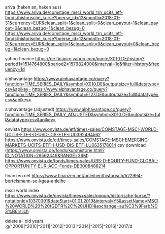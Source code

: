 ariva (haken an, haken aus)
https://www.ariva.de/comstage_msci_world_trn_ucits_etf-fonds/historische_kurse?boerse_id=12&month=2018-01-31&currency=EUR&clean_split=1&clean_split=0&clean_payout=1&clean_payout=0&clean_bezug=1&clean_bezug=0
https://www.ariva.de/comstage_msci_world_trn_ucits_etf-fonds/historische_kurse?boerse_id=12&month=2018-01-31&currency=EUR&clean_split=1&clean_split=0&clean_payout=0&clean_bezug=1&clean_bezug=0

yahoo finance
https://de.finance.yahoo.com/quote/X010.DE/history?period1=1514764800&period2=1579824000&interval=1d&filter=history&frequency=1d

alphavantage
https://www.alphavantage.co/query?function=TIME_SERIES_DAILY&symbol=X010.DE&outputsize=full&datatype=csv&apikey=<apikey>
https://www.alphavantage.co/query?function=TIME_SERIES_DAILY&symbol=E127.DE&outputsize=full&datatype=csv&apikey=<apikey>

alphavantage (adjusted)
https://www.alphavantage.co/query?function=TIME_SERIES_DAILY_ADJUSTED&symbol=X010.DE&outputsize=full&datatype=csv&apikey=<apikey>

onvista
https://www.onvista.de/etf/times-sales/COMSTAGE-MSCI-WORLD-UCITS-ETF-I-D-USD-DIS-ETF-LU0392494562
https://www.onvista.de/etf/times-sales/COMSTAGE-MSCI-EMERGING-MARKETS-UCITS-ETF-I-USD-DIS-ETF-LU0635178014
csv download
(https://www.onvista.de/fonds/kurshistorie.html?ID_NOTATION=26562449&RANGE=36M)
https://www.onvista.de/fonds/times-sales/UBS-D-EQUITY-FUND-GLOBAL-OPPORTUNITY-EUR-ACC-Fonds-DE0008488214

finanzen.net
https://www.finanzen.net/anleihen/historisch/522994-bertelsmann-se-kgaa-anleihe

msci world index
https://www.onvista.de/onvista/times+sales/popup/historische-kurse/?notationId=10370091&dateStart=01.01.2019&interval=Y5&assetName=MSCI%20WORLD%20%20(GDTR%2C%20UHD)&exchange=au%C3%9Ferb%C3%B6rslich

delete all old years
:g/^2009\|^2010\|^2011\|^2012\|^2013\|^2014\|^2015\|^2016\|^2017/d


